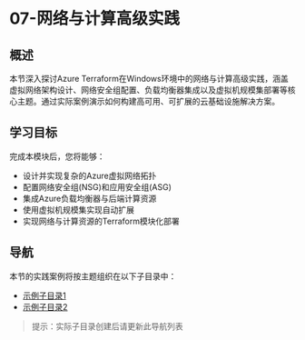 # 07-网络与计算高级实践

## 概述
本节深入探讨Azure Terraform在Windows环境中的网络与计算高级实践，涵盖虚拟网络架构设计、网络安全组配置、负载均衡器集成以及虚拟机规模集部署等核心主题。通过实际案例演示如何构建高可用、可扩展的云基础设施解决方案。

## 学习目标
完成本模块后，您将能够：
- 设计并实现复杂的Azure虚拟网络拓扑
- 配置网络安全组(NSG)和应用安全组(ASG)
- 集成Azure负载均衡器与后端计算资源
- 使用虚拟机规模集实现自动扩展
- 实现网络与计算资源的Terraform模块化部署

## 导航
本节的实践案例将按主题组织在以下子目录中：
<!-- 子目录创建后将在此添加导航链接 -->
- [示例子目录1](./子目录1/README.md)
- [示例子目录2](./子目录2/README.md)

> 提示：实际子目录创建后请更新此导航列表
